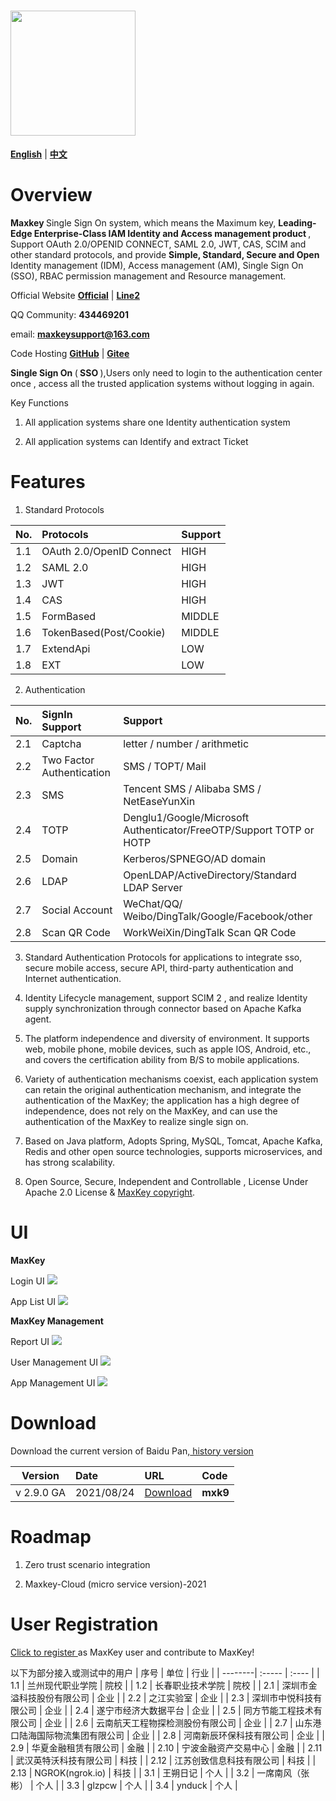 # <img src="images/logo_maxkey.png?raw=true"  width="200px"   alt=""/>

<a href="README_en.md" target="_blank"><b>English</b></a>  |  <a href="README_zh.md" target="_blank"><b>中文</b></a>

# Overview

<b>Maxkey </b> Single Sign On system, which means the Maximum key, <b>Leading-Edge Enterprise-Class IAM Identity and Access management product </b>, Support OAuth 2.0/OPENID CONNECT, SAML 2.0, JWT, CAS, SCIM and other standard protocols, and provide <b> Simple, Standard, Secure and Open </b> Identity management (IDM), Access management (AM), Single Sign On (SSO), RBAC permission management and Resource management.

Official Website <a href="https://www.maxkey.top" target="_blank"><b>Official</b></a> |  <a href="https://maxkeytop.gitee.io" target="_blank"><b>Line2</b></a>

QQ Community: <b> 434469201 </b> 

email: <b> maxkeysupport@163.com </b>

Code Hosting <a href="https://github.com/dromara/MaxKey" target="_blank"><b>GitHub</b></a> | <a href="https://gitee.com/dromara/MaxKey" target="_blank"><b>Gitee</b></a>

<b> Single Sign On </b> (<b> SSO </b >),Users only need to login to the authentication center once , access all the trusted application systems without logging in again.

Key Functions

1) All application systems share one Identity authentication system

2) All application systems can Identify and extract Ticket
 
 
# Features

1.  Standard Protocols

| No.     | Protocols   |  Support  |
| --------| :-----  	| :----  	|
| 1.1     | OAuth 2.0/OpenID Connect   	| HIGH  |
| 1.2     | SAML 2.0   				 	| HIGH  |
| 1.3     | JWT  					    | HIGH  |
| 1.4     | CAS						 	| HIGH  |
| 1.5     | FormBased				    | MIDDLE|
| 1.6     | TokenBased(Post/Cookie)    	| MIDDLE|
| 1.7     | ExtendApi				    | LOW   |
| 1.8     | EXT						 	| LOW   |

2. Authentication

| No.     | SignIn Support  | Support   |
| --------| :-----  		| :----  	|
| 2.1     | Captcha			| letter / number / arithmetic 	| 
| 2.2     | Two Factor Authentication  | SMS / TOPT/ Mail     |
| 2.3     | SMS				| Tencent SMS / Alibaba SMS / NetEaseYunXin 	|
| 2.4     | TOTP			| Denglu1/Google/Microsoft Authenticator/FreeOTP/Support TOTP or HOTP |
| 2.5     | Domain          | Kerberos/SPNEGO/AD domain|
| 2.6     | LDAP 			| OpenLDAP/ActiveDirectory/Standard LDAP Server |
| 2.7     | Social Account  | WeChat/QQ/ Weibo/DingTalk/Google/Facebook/other  | 
| 2.8     | Scan QR Code    | WorkWeiXin/DingTalk Scan QR Code | 


3. Standard Authentication Protocols for applications to integrate sso, secure mobile access, secure API, third-party authentication and Internet authentication.

4. Identity Lifecycle management, support SCIM 2 , and realize Identity supply synchronization through connector based on Apache Kafka agent.

5. The platform independence and diversity of environment. It supports web, mobile phone, mobile devices, such as apple IOS, Android, etc., and covers the certification ability from B/S to mobile applications.

6. Variety of authentication mechanisms coexist, each application system can retain the original authentication mechanism, and integrate the authentication of the MaxKey; the application has a high degree of independence, does not rely on the MaxKey, and can use the authentication of the MaxKey to realize single sign on.

7. Based on Java platform, Adopts Spring, MySQL, Tomcat, Apache Kafka, Redis and other open source technologies, supports microservices, and has strong scalability.

8. Open Source, Secure,  Independent and Controllable , License Under Apache 2.0 License & <a href="https://maxkey.top/zh/about/licenses.html" target="_blank">MaxKey copyright</a>. 


# UI

**MaxKey**

Login UI
<img src="images/maxkey_login.png?raw=true"/>

App List UI
<img src="images/maxkey_index.png?raw=true"/>

**MaxKey Management**

Report UI
<img src="images/maxkey_mgt_rpt.png?raw=true"/>

User Management UI
<img src="images/maxkey_mgt_users.png?raw=true"/>

App Management UI
<img src="images/maxkey_mgt_apps.png?raw=true"/>


# Download

Download the current version of Baidu Pan,<a href="https://maxkey.top/zh/about/download.html" target="_blank"> history version</a>

| Version    | Date   |  URL  |  Code  |
| --------| :-----  | :----  | :----  |
| v 2.9.0 GA | 2021/08/24   |  <a href="https://pan.baidu.com/s/1fYkTHDk2PQ9iAP05PmuPAg" target="_blank">Download</a>  |  **mxk9**  |


# Roadmap

1. Zero trust scenario integration

2. Maxkey-Cloud (micro service version)-2021

# User Registration

<a href="https://github.com/dromara/MaxKey/issues/40" target="_blank"> Click to register </a> as MaxKey user and contribute to MaxKey!

以下为部分接入或测试中的用户
| 序号    | 单位   	|  行业   |
| --------| :-----  | :----   |
| 1.1     | 兰州现代职业学院						 	|  院校  |
| 1.2     | 长春职业技术学院						    |  院校  |
| 2.1     | 深圳市金溢科技股份有限公司    				|  企业  |
| 2.2     | 之江实验室				    				|  企业  |
| 2.3     | 深圳市中悦科技有限公司						|  企业  |
| 2.4     | 遂宁市经济大数据平台    					|  企业  |
| 2.5     | 同方节能工程技术有限公司    				|  企业  |
| 2.6     | 云南航天工程物探检测股份有限公司    		|  企业  |
| 2.7     | 山东港口陆海国际物流集团有限公司    		|  企业  |
| 2.8     | 河南新辰环保科技有限公司					|  企业  |
| 2.9     | 华夏金融租赁有限公司    					|  金融  |
| 2.10    | 宁波金融资产交易中心    					|  金融  |
| 2.11    | 武汉英特沃科技有限公司   				 	|  科技  |
| 2.12    | 江苏创致信息科技有限公司  					|  科技  |
| 2.13    | NGROK(ngrok.io)					  			|  科技  |
| 3.1     | 王朔日记    								|  个人  |
| 3.2     | 一席南风（张彬）    						|  个人  |
| 3.3     | glzpcw    									|  个人  |
| 3.4     | ynduck    									|  个人  |